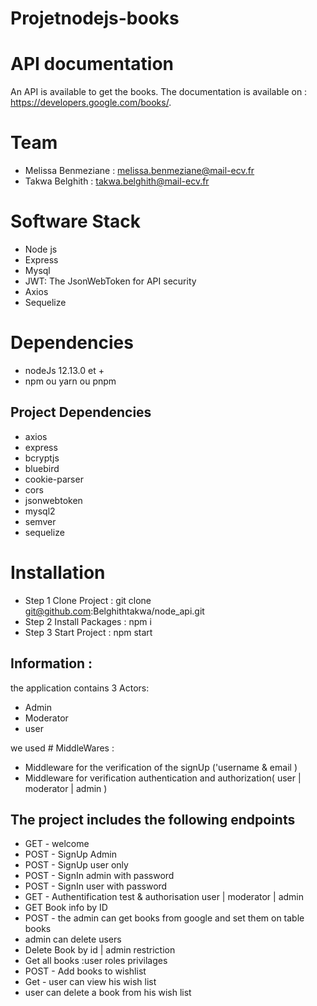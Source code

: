 # Projetnodejs-books

# API documentation

An API is available to get the books. The documentation is available on : https://developers.google.com/books/.

# Team

- Melissa Benmeziane : melissa.benmeziane@mail-ecv.fr
- Takwa Belghith : takwa.belghith@mail-ecv.fr

# Software Stack

- Node js
- Express
- Mysql
- JWT: The JsonWebToken for API security
- Axios
- Sequelize

# Dependencies

- nodeJs 12.13.0 et +
- npm ou yarn ou pnpm

## Project Dependencies

- axios
- express
- bcryptjs
- bluebird
- cookie-parser
- cors
- jsonwebtoken
- mysql2
- semver
- sequelize

# Installation

- Step 1
  Clone Project : git clone git@github.com:Belghithtakwa/node_api.git
- Step 2
  Install Packages : npm i
- Step 3
  Start Project : npm start

## Information :

the application contains 3 Actors:

- Admin
- Moderator
- user

we used # MiddleWares :

- Middleware for the verification of the signUp ('username & email )
- Middleware for verification authentication and authorization( user | moderator | admin )

## The project includes the following endpoints

- GET - welcome
- POST - SignUp Admin
- POST - SignUp user only
- POST - SignIn admin with password
- POST - SignIn user with password
- GET - Authentification test & authorisation user | moderator | admin
- GET Book info by ID
- POST - the admin can get books from google and set them on table books
- admin can delete users
- Delete Book by id | admin restriction
- Get all books :user roles privilages
- POST - Add books to wishlist
- Get - user can view his wish list
- user can delete a book from his wish list
